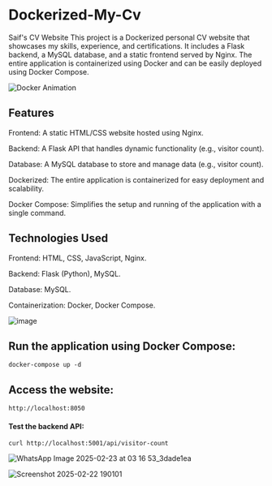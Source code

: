 # Dockerized-My-Cv
Saif's CV Website This project is a Dockerized personal CV website that showcases my skills, experience, and certifications. It includes a Flask backend, a MySQL database, and a static frontend served by Nginx. The entire application is containerized using Docker and can be easily deployed using Docker Compose.

![Docker Animation](https://github.com/user-attachments/assets/b1e921f8-f2df-4b23-a911-18375d302787)


## Features
Frontend: A static HTML/CSS website hosted using Nginx.

Backend: A Flask API that handles dynamic functionality (e.g., visitor count).

Database: A MySQL database to store and manage data (e.g., visitor count).

Dockerized: The entire application is containerized for easy deployment and scalability.

Docker Compose: Simplifies the setup and running of the application with a single command.


## Technologies Used
Frontend: HTML, CSS, JavaScript, Nginx.

Backend: Flask (Python), MySQL.

Database: MySQL.

Containerization: Docker, Docker Compose.

![image](https://github.com/user-attachments/assets/f86da8b6-4f35-4860-9c9c-69c02e9cf017)


## Run the application using Docker Compose:

`docker-compose up -d`


## Access the website:

`http://localhost:8050`

#### Test the backend API:

`curl http://localhost:5001/api/visitor-count`

![WhatsApp Image 2025-02-23 at 03 16 53_3dade1ea](https://github.com/user-attachments/assets/adcce83a-4c6d-40a2-84b7-3d763ae4e626)



![Screenshot 2025-02-22 190101](https://github.com/user-attachments/assets/6bf3c90e-b59a-407c-b72f-4703a3a7cd70)


